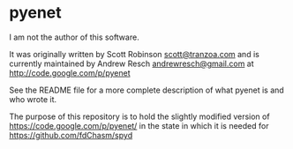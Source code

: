 pyenet
======

I am not the author of this software.

It was originally written by Scott Robinson <scott@tranzoa.com> and is
currently maintained by Andrew Resch <andrewresch@gmail.com> at
 http://code.google.com/p/pyenet

See the README file for a more complete description of what pyenet is and who wrote it.

The purpose of this repository is to hold the slightly modified version of https://code.google.com/p/pyenet/ in the state in which it is needed for https://github.com/fdChasm/spyd
